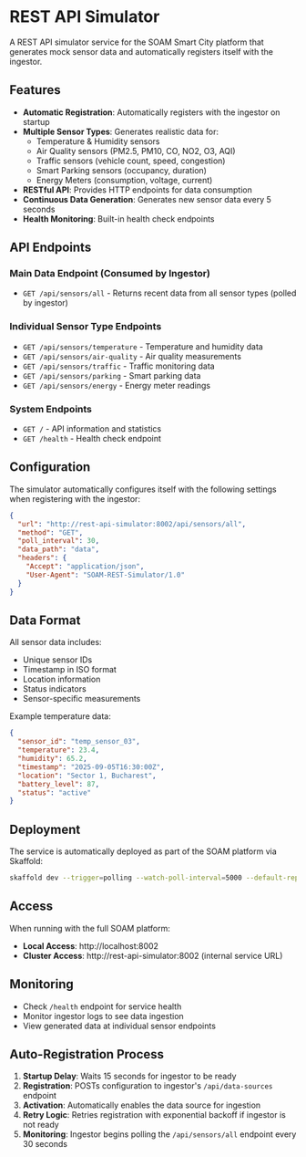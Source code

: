 # REST API Simulator

A REST API simulator service for the SOAM Smart City platform that generates mock sensor data and automatically registers itself with the ingestor.

## Features

- **Automatic Registration**: Automatically registers with the ingestor on startup
- **Multiple Sensor Types**: Generates realistic data for:
  - Temperature & Humidity sensors
  - Air Quality sensors (PM2.5, PM10, CO, NO2, O3, AQI)
  - Traffic sensors (vehicle count, speed, congestion)
  - Smart Parking sensors (occupancy, duration)
  - Energy Meters (consumption, voltage, current)
- **RESTful API**: Provides HTTP endpoints for data consumption
- **Continuous Data Generation**: Generates new sensor data every 5 seconds
- **Health Monitoring**: Built-in health check endpoints

## API Endpoints

### Main Data Endpoint (Consumed by Ingestor)
- `GET /api/sensors/all` - Returns recent data from all sensor types (polled by ingestor)

### Individual Sensor Type Endpoints
- `GET /api/sensors/temperature` - Temperature and humidity data
- `GET /api/sensors/air-quality` - Air quality measurements
- `GET /api/sensors/traffic` - Traffic monitoring data
- `GET /api/sensors/parking` - Smart parking data
- `GET /api/sensors/energy` - Energy meter readings

### System Endpoints
- `GET /` - API information and statistics
- `GET /health` - Health check endpoint

## Configuration

The simulator automatically configures itself with the following settings when registering with the ingestor:

```json
{
  "url": "http://rest-api-simulator:8002/api/sensors/all",
  "method": "GET",
  "poll_interval": 30,
  "data_path": "data",
  "headers": {
    "Accept": "application/json",
    "User-Agent": "SOAM-REST-Simulator/1.0"
  }
}
```

## Data Format

All sensor data includes:
- Unique sensor IDs
- Timestamp in ISO format
- Location information
- Status indicators
- Sensor-specific measurements

Example temperature data:
```json
{
  "sensor_id": "temp_sensor_03",
  "temperature": 23.4,
  "humidity": 65.2,
  "timestamp": "2025-09-05T16:30:00Z",
  "location": "Sector 1, Bucharest",
  "battery_level": 87,
  "status": "active"
}
```

## Deployment

The service is automatically deployed as part of the SOAM platform via Skaffold:

```bash
skaffold dev --trigger=polling --watch-poll-interval=5000 --default-repo=localhost:5000/soam
```

## Access

When running with the full SOAM platform:
- **Local Access**: http://localhost:8002
- **Cluster Access**: http://rest-api-simulator:8002 (internal service URL)

## Monitoring

- Check `/health` endpoint for service health
- Monitor ingestor logs to see data ingestion
- View generated data at individual sensor endpoints

## Auto-Registration Process

1. **Startup Delay**: Waits 15 seconds for ingestor to be ready
2. **Registration**: POSTs configuration to ingestor's `/api/data-sources` endpoint
3. **Activation**: Automatically enables the data source for ingestion
4. **Retry Logic**: Retries registration with exponential backoff if ingestor is not ready
5. **Monitoring**: Ingestor begins polling the `/api/sensors/all` endpoint every 30 seconds
